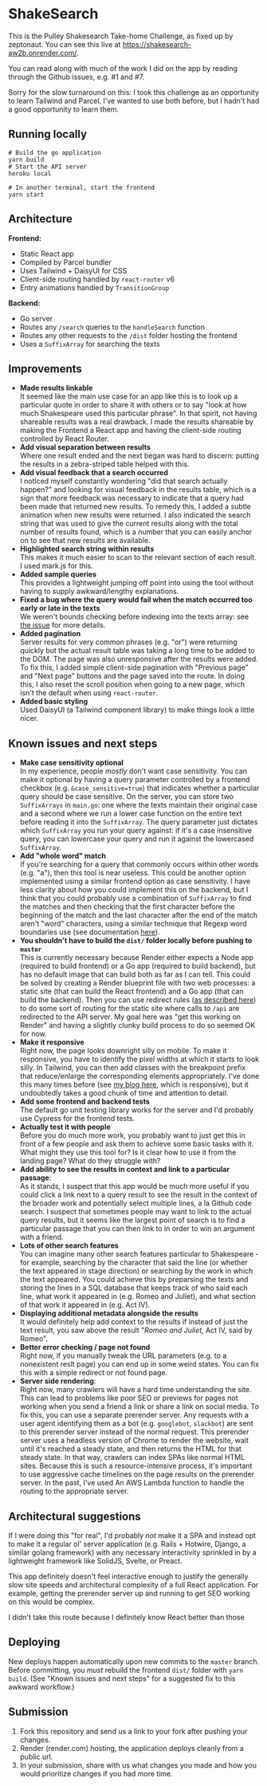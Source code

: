 # ShakeSearch

This is the Pulley Shakesearch Take-home Challenge, as fixed up by zeptonaut.
You can see this live at https://shakesearch-aw2b.onrender.com/.

You can read along with much of the work I did on the app by reading through 
the Github issues, e.g. #1 and #7.

Sorry for the slow turnaround on this: I took this challenge as an opportunity to 
learn Tailwind and Parcel. I've wanted to use both before, but I hadn't had a 
good opportunity to learn them.

## Running locally
```shell
# Build the go application
yarn build
# Start the API server
heroku local

# In another terminal, start the frontend
yarn start
```

## Architecture
**Frontend:**
- Static React app
- Compiled by Parcel bundler
- Uses Tailwind + DaisyUI for CSS
- Client-side routing handled by `react-router` v6
- Entry animations handled by `TransitionGroup`

**Backend:**
- Go server 
- Routes any `/search` queries to the `handleSearch` function
- Routes any other requests to the `/dist` folder hosting the frontend
- Uses a `SuffixArray` for searching the texts

## Improvements
- **Made results linkable** <br />It seemed like the main use case for an app like this is to look up a particular quote in order to share it with others or to
say "look at how much Shakespeare used this particular phrase". In that spirit,
not having shareable results was a real drawback. I made the results shareable
by making the Frontend a React app and having the client-side routing controlled
by React Router.
- **Add visual separation between results** <br />Where one result ended and the next
began was hard to discern: putting the results in a zebra-striped table helped
with this.
- **Add visual feedback that a search occurred** <br />I noticed myself constantly
wondering "did that search actually happen?" and looking for visual feedback in
the results table, which is a sign that more feedback was necessary to indicate
that a query had been made that returned new results. To remedy this, I added
a subtle animation when new results were returned. I also indicated the search string
that was used to give the current results along with the total number of 
results found, which is a number that you can easily anchor on to see that new
results are available.
- **Highlighted search string within results** <br />This makes it much easier to 
scan to the relevant section of each result. I used mark.js for this.
- **Added sample queries** <br />This provides a lightweight jumping off point into 
using the tool without having to supply awkward/lengthy explanations.
- **Fixed a bug where the query would fail when the match occurred too early or late in the texts** <br />We weren't bounds checking before indexing into the texts array: see [the issue](https://github.com/zeptonaut/shakesearch/issues/7#issuecomment-1434039036) for more details.
- **Added pagination** <br />Server results for very common phrases (e.g. "or") were returning
quickly but the actual result table was taking a long time to be added to the DOM.
The page was also unresponsive after the results were added. To fix this, I added
simple client-side pagination with "Previous page" and "Next page" buttons and 
the page saved into the route. In doing this, I also reset the scroll position
when going to a new page, which isn't the default when using `react-router`.
- **Added basic styling** <br />Used DaisyUI (a Tailwind component library) to make
things look a little nicer.

## Known issues and next steps
- **Make case sensitivity optional** <br />In my experience, people _mostly_ don't want
case sensitivity. You can make it optional by having a query parameter controlled
by a frontend checkbox (e.g. `&case_sensitive=true`) that indicates whether a particular
query should be case sensitive. On the server, you can store two `SuffixArrays` in `main.go`:
one where the texts maintain their original case and a second where we run a 
lower case function on the entire text before reading it into the `SuffixArray`.
The query parameter just dictates which `SuffixArray` you run your query against: 
if it's a case insensitive query, you can lowercase your query and run it against
the lowercased `SuffixArray`.
- **Add "whole word" match** <br />If you're searching for a query that commonly
occurs within other words (e.g. "a"), then this tool is near useless. This
could be another option implemented using a similar frontend option as case
sensitivity. I have less clarity about how you could implement this on the
backend, but I think that you could probably use a combination of `SuffixArray`
to find the matches and then checking that the first character before the beginning
of the match and the last character after the end of the match aren't "word"
characters, using a similar technique that Regexp word boundaries use
(see documentation [here](https://www.rexegg.com/regex-boundaries.html#:~:text=The%20word%20boundary%20%5Cb%20matches,string%20or%20a%20space%20character)).
- **You shouldn't have to build the `dist/` folder locally before pushing to `master`**
<br/>This is currently necessary because Render either expects a Node app (required to 
build frontend) or a Go app (required to build backend), but has no default 
image that can build both as far as I can tell. This could be solved by creating
a Render blueprint file with two web processes: a static site (that can build
the React frontend) and a Go app (that can build the backend). Then you can use
redirect rules ([as described here](https://render.com/docs/deploy-create-react-app#using-client-side-routing))
to do some sort of routing for the static site where calls to `/api` are redirected to the API server.
My goal here was "get this working on Render" and having a slightly clunky
build process to do so seemed OK for now.
- **Make it responsive** <br />Right now, the page looks downright silly on mobile.
To make it responsive, you have to identify the pixel widths at which it starts
to look silly. In Tailwind, you can then add classes with the breakpoint prefix
that reduce/enlarge the corresponding elements appropriately. I've done this 
many times before (see [my blog here](https://www.zeptonaut.com/posts/find-your-blind-spots/), which is responsive),
but it undoubtedly takes a good chunk of time and attention to detail.
- **Add some frontend and backend tests** <br />The default go unit testing library
works for the server and I'd probably use Cypress for the frontend tests.
- **Actually test it with people** <br />Before you do much more work, you probably
want to just get this in front of a few people and ask them to achieve some basic tasks
with it. What might they use this tool for? Is it clear how to use it from the
landing page? What do they struggle with?
- **Add ability to see the results in context and link to a particular passage**: 
<br />As it stands, I suspect that this app would be much more useful if you could
click a link next to a query result to see the result in the context of the 
broader work and potentially select multiple lines, a la Github code search.
I suspect that sometimes people may want to link to the actual query results,
but it seems like the largest point of search is to find a particular passage
that you can then link to in order to win an argument with a friend.
- **Lots of other search features** <br />You can imagine many other search features
particular to Shakespeare - for example, searching by the character that said 
the line (or whether the text appeared in stage direction) or searching by the
work in which the text appeared. You could achieve this by preparsing the texts
and storing the lines in a SQL database that keeps track of who said each line,
what work it appeared in (e.g. Romeo and Juliet), and what section of that work
it appeared in (e.g. Act IV).
- **Displaying additional metadata alongside the results** <br />It would definitely
help add context to the results if instead of just the text result, you saw above
the result "_Romeo and Juliet_, Act IV, said by Romeo".
- **Better error checking / page not found** <br />Right now, if you manually tweak 
the URL parameters (e.g. to a nonexistent reslt page) you can end up in some
weird states. You can fix this with a simple redirect or not found page.
- **Server side rendering**: <br />Right now, many crawlers will have a hard time
understanding the site. This can lead to problems like poor SEO or previews 
for pages not working when you send a friend a link or share a link on social
media. To fix this, you can use a separate prerender server. Any requests with
a user agent identifying them as a bot (e.g. `googlebot`, `slackbot`) are sent
to this prerender server instead of the normal request. This prerender server
uses a headless version of Chrome to render the website, wait until it's 
reached a steady state, and then returns the HTML for that steady state. In that
way, crawlers can index SPAs like normal HTML sites. Because this is such a 
resource-intensive process, it's important to use aggressive cache timelines
on the page results on the prerender server. In the past, I've used An AWS Lambda
function to handle the routing to the appropriate server.

## Architectural suggestions
If I were doing this "for real", I'd probably _not_ make it a SPA and instead opt
to make it a regular ol' server application (e.g. Rails + Hotwire, Django, a 
similar golang framework) with any necessary interactivity sprinkled in by a
lightweight framework like SolidJS, Svelte, or Preact. 

This app definitely doesn't feel interactive enough to justify the generally slow
site speeds and architectural complexity of a full React application. For example,
getting the prerender server up and running to get SEO working on this would be
complex.

I didn't take this route because I definitely know React better than those

## Deploying
New deploys happen automatically upon new commits to the `master` branch. 
Before committing, you _must_ rebuild the frontend `dist/` folder with `yarn build`.
(See "Known issues and next steps" for a suggested fix to this awkward workflow.)

## Submission

1. Fork this repository and send us a link to your fork after pushing your changes.
2. Render (render.com) hosting, the application deploys cleanly from a public url.
3. In your submission, share with us what changes you made and how you would prioritize changes if you had more time.
